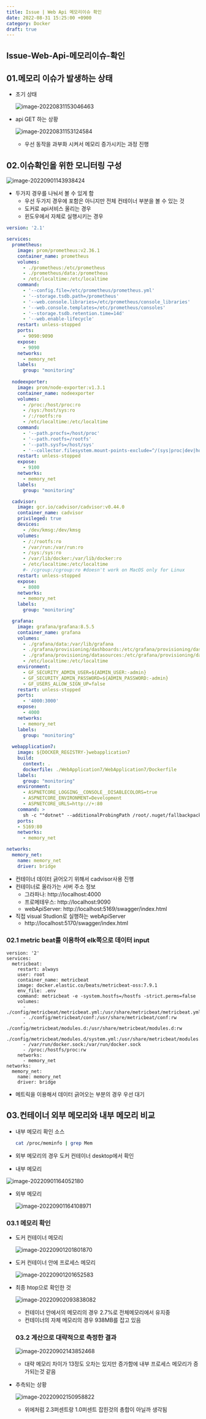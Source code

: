 ```yaml
---
title: Issue | Web Api 메모리이슈 확인
date: 2022-08-31 15:25:00 +0900
category: Docker
draft: true
---
```


## Issue-Web-Api-메모리이슈-확인

## 01.메모리 이슈가 발생하는 상태

- 초기 상태

  ![image-20220831153046463](../../assets/img/post/2022-08-31-Issue--Web-Api-메모리이슈-확인/image-20220831153046463.png)

- api GET 하는 상황

  ![image-20220831153124584](../../assets/img/post/2022-08-31-Issue--Web-Api-메모리이슈-확인/image-20220831153124584.png)

  - 우선 동작을 과부화 시켜서 메모리 증가시키는 과정 진행


## 02.이슈확인을 위한 모니터링 구성

![image-20220901143938424](../../assets/img/post/2022-08-31-Issue--Web-Api-메모리이슈-확인/image-20220901143938424.png)

- 두가지 경우를 나눠서 볼 수 있게 함
  - 우선 두가지 경우에 포함은 아니지만 전체 컨테이너 부분을 볼 수 있는 것
  - 도커로 api서비스 올리는 경우
  - 윈도우에서 자체로 실행시키는 경우 

```yml
version: '2.1'

services:
  prometheus:
    image: prom/prometheus:v2.36.1
    container_name: prometheus
    volumes:
      - ./prometheus:/etc/prometheus
      - ./prometheus/data:/prometheus
      - /etc/localtime:/etc/localtime
    command:
      - '--config.file=/etc/prometheus/prometheus.yml'
      - '--storage.tsdb.path=/prometheus'
      - '--web.console.libraries=/etc/prometheus/console_libraries'
      - '--web.console.templates=/etc/prometheus/consoles'
      - '--storage.tsdb.retention.time=14d'
      - '--web.enable-lifecycle'
    restart: unless-stopped
    ports:
      - 9090:9090
    expose:
      - 9090
    networks:
      - memory_net
    labels:
      group: "monitoring"
      
  nodeexporter:
    image: prom/node-exporter:v1.3.1
    container_name: nodeexporter
    volumes:
      - /proc:/host/proc:ro
      - /sys:/host/sys:ro
      - /:/rootfs:ro
      - /etc/localtime:/etc/localtime
    command:
      - '--path.procfs=/host/proc'
      - '--path.rootfs=/rootfs'
      - '--path.sysfs=/host/sys'
      - '--collector.filesystem.mount-points-exclude=^/(sys|proc|dev|host|etc)($$|/)'
    restart: unless-stopped
    expose:
      - 9100
    networks:
      - memory_net
    labels:
      group: "monitoring"

  cadvisor:
    image: gcr.io/cadvisor/cadvisor:v0.44.0
    container_name: cadvisor
    privileged: true
    devices:
      - /dev/kmsg:/dev/kmsg
    volumes:
      - /:/rootfs:ro
      - /var/run:/var/run:ro
      - /sys:/sys:ro
      - /var/lib/docker:/var/lib/docker:ro
      - /etc/localtime:/etc/localtime
      #- /cgroup:/cgroup:ro #doesn't work on MacOS only for Linux
    restart: unless-stopped
    expose:
      - 8080
    networks:
      - memory_net
    labels:
      group: "monitoring"

  grafana:
    image: grafana/grafana:8.5.5
    container_name: grafana
    volumes:
      - ./grafana/data:/var/lib/grafana
      - ./grafana/provisioning/dashboards:/etc/grafana/provisioning/dashboards
      - ./grafana/provisioning/datasources:/etc/grafana/provisioning/datasources
      - /etc/localtime:/etc/localtime
    environment:
      - GF_SECURITY_ADMIN_USER=${ADMIN_USER:-admin}
      - GF_SECURITY_ADMIN_PASSWORD=${ADMIN_PASSWORD:-admin}
      - GF_USERS_ALLOW_SIGN_UP=false
    restart: unless-stopped
    ports:
      - '4000:3000'
    expose:
      - 4000
    networks:
      - memory_net
    labels:
      group: "monitoring"
      
  webapplication7:
    image: ${DOCKER_REGISTRY-}webapplication7
    build:
      context: .
      dockerfile: ./WebApplication7/WebApplication7/Dockerfile
    labels:
      group: "monitoring"
    environment:
      - ASPNETCORE_LOGGING__CONSOLE__DISABLECOLORS=true
      - ASPNETCORE_ENVIRONMENT=Development
      - ASPNETCORE_URLS=http://+:80      
    command: >
      sh -c ""dotnet" --additionalProbingPath /root/.nuget/fallbackpackages3 --additionalProbingPath /root/.nuget/fallbackpackages --additionalProbingPath /root/.nuget/fallbackpackages2  \"RemoteProcessKill.dll\" | tee /dev/console"
    ports:
    - 5169:80
    networks:
      - memory_net

networks:
  memory_net:
    name: memory_net
    driver: bridge
```

- 컨테이너 데이터 긁어오기 위해서 cadvisor사용 진행
- 컨테이너로 올라가는 서버 주소 정보
  - 그라파나: http://localhost:4000
  - 프로메테우스: http://localhost:9090
  - webApiServer: http://localhost:5169/swagger/index.html
- 직접 visual Studion로 실행하는 webApiServer
  - http://localhost:5170/swagger/index.html

### 02.1 metric beat를 이용하여 elk쪽으로 데이터 input

```
version: '2'
services:      
  metricbeat:
    restart: always
    user: root
    container_name: metricbeat
    image: docker.elastic.co/beats/metricbeat-oss:7.9.1
    env_file: .env
    command: metricbeat -e -system.hostfs=/hostfs -strict.perms=false
    volumes:
      - ./config/metricbeat/metricbeat.yml:/usr/share/metricbeat/metricbeat.yml:rw
      - ./config/metricbeat/conf:/usr/share/metricbeat/conf:rw
      - ./config/metricbeat/modules.d:/usr/share/metricbeat/modules.d:rw
      - ./config/metricbeat/modules.d/system.yml:/usr/share/metricbeat/modules.d/system.yml:rw
      - /var/run/docker.sock:/var/run/docker.sock
      - /proc:/hostfs/proc:rw
    networks:
      - memory_net
networks:
  memory_net:
    name: memory_net
    driver: bridge
```

- 메트릭을 이용해서 데이터 긁어오는 부분의 경우 우선 대기

## 03.컨테이너 외부 메모리와 내부 메모리 비교

- 내부 메모리 확인 소스

  ```sh
  cat /proc/meminfo | grep Mem
  ```

- 외부 메모리의 경우 도커 컨테이너 desktop에서 확인

- 내부 메모리

![image-20220901164052180](../../assets/img/post/2022-08-31-Issue--Web-Api-메모리이슈-확인/image-20220901164052180.png)

- 외부 메모리

  ![image-20220901164108971](../../assets/img/post/2022-08-31-Issue--Web-Api-메모리이슈-확인/image-20220901164108971.png)

### 03.1 메모리 확인

- 도커 컨테이너 메모리

  ![image-20220901201801870](../../assets/img/post/2022-08-31-Issue--Web-Api-메모리이슈-확인/image-20220901201801870.png)

- 도커 컨테이너 안에 프로세스 메모리

  ![image-20220901201652583](../../assets/img/post/2022-08-31-Issue--Web-Api-메모리이슈-확인/image-20220901201652583.png)

- 최종 htop으로 확인한 것

  ![image-20220902093838082](../../assets/img/post/2022-08-31-Issue--Web-Api-메모리이슈-확인/image-20220902093838082.png)

  - 컨테이너 안에서의 메모리의 경우 2.7%로 전체메모리에서 유지중 
  - 컨테이너의 자체 메모리의 경우 938MB를 잡고 있음

  ### 03.2 계산으로 대략적으로 측정한 결과

  ![image-20220902143852468](../../assets/img/post/2022-08-31-Issue--Web-Api-메모리이슈-확인/image-20220902143852468.png)

  

  - 대략 메모리 차이가 13정도 오차는 있지만 증가함에 내부 프로세스 메모리가 증가되는것 같음

- 추측되는 상황

  ![image-20220902150958822](../../assets/img/post/2022-08-31-Issue--Web-Api-메모리이슈-확인/image-20220902150958822.png)

  - 위에처럼 2.3퍼센트랑 1.0퍼센트 잡힌것의 총합이 아닐까 생각됨
